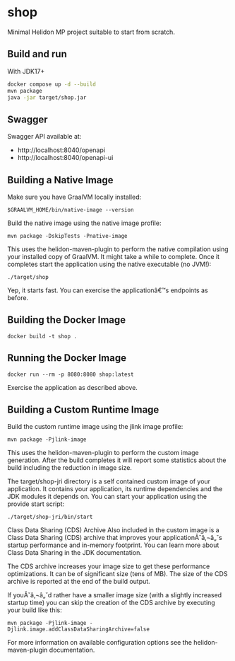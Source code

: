 # shop

Minimal Helidon MP project suitable to start from scratch.

## Build and run

With JDK17+
```bash
docker compose up -d --build
mvn package
java -jar target/shop.jar
````

## Swagger
Swagger API available at:
* http://localhost:8040/openapi
* http://localhost:8040/openapi-ui


## Building a Native Image

Make sure you have GraalVM locally installed:

```
$GRAALVM_HOME/bin/native-image --version
```

Build the native image using the native image profile:

```
mvn package -DskipTests -Pnative-image
```

This uses the helidon-maven-plugin to perform the native compilation using your installed copy of GraalVM. It might take a while to complete.
Once it completes start the application using the native executable (no JVM!):

```
./target/shop
```

Yep, it starts fast. You can exercise the applicationâ€™s endpoints as before.


## Building the Docker Image
```
docker build -t shop .
```

## Running the Docker Image

```
docker run --rm -p 8080:8080 shop:latest
```

Exercise the application as described above.
                                

## Building a Custom Runtime Image

Build the custom runtime image using the jlink image profile:

```
mvn package -Pjlink-image
```

This uses the helidon-maven-plugin to perform the custom image generation.
After the build completes it will report some statistics about the build including the reduction in image size.

The target/shop-jri directory is a self contained custom image of your application. It contains your application,
its runtime dependencies and the JDK modules it depends on. You can start your application using the provide start script:

```
./target/shop-jri/bin/start
```

Class Data Sharing (CDS) Archive
Also included in the custom image is a Class Data Sharing (CDS) archive that improves your applicationĂ˘â‚¬â„˘s startup
performance and in-memory footprint. You can learn more about Class Data Sharing in the JDK documentation.

The CDS archive increases your image size to get these performance optimizations. It can be of significant size (tens of MB).
The size of the CDS archive is reported at the end of the build output.

If youĂ˘â‚¬â„˘d rather have a smaller image size (with a slightly increased startup time) you can skip the creation of the CDS
archive by executing your build like this:

```
mvn package -Pjlink-image -Djlink.image.addClassDataSharingArchive=false
```

For more information on available configuration options see the helidon-maven-plugin documentation.
                                
